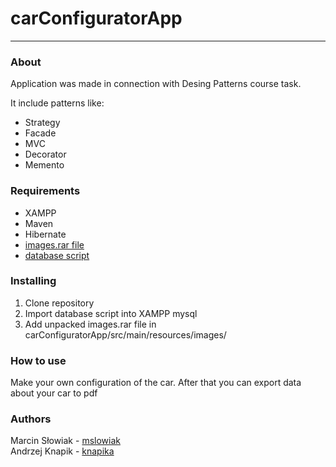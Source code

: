 # carConfiguratorApp

______________________________________

### About
Application was made in connection with Desing Patterns course task.

It include patterns like:
- Strategy
- Facade
- MVC
- Decorator
- Memento

### Requirements

- XAMPP
- Maven
- Hibernate
- [images.rar file](https://drive.google.com/open?id=1M6CFjtfakETLoekndAObVZQMgNbvEjoN) 
- [database script](https://drive.google.com/open?id=1qHCrC4fvILWPAPgKpPE9Vrb5wiHtLeD9)

### Installing
1. Clone repository 
2. Import database script into XAMPP mysql
2. Add unpacked images.rar file in carConfiguratorApp/src/main/resources/images/

### How to use
Make your own configuration of the car. After that you can export data about your car to pdf

### Authors
Marcin Słowiak - [mslowiak](https://github.com/mslowiak) </br>
Andrzej Knapik - [knapika](https://github.com/knapika)
